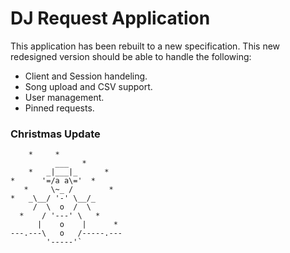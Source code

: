 # DJ Request Application
This application has been rebuilt to a new specification. This new redesigned version should be able to handle the following:
* Client and Session handeling.
* Song upload and CSV support.
* User management.
* Pinned requests.

### Christmas Update

        *     *
              ___   *
        *   _|___|_      *
    *      '=/a a\='  *
       *     \~_ /        *
    *   _\__/ '-' \__/_
         /  \  o  /  \
      *    / '---' \   *
          |    o    |      *
    ---.---\   o   /-----.---
            '-----'`

